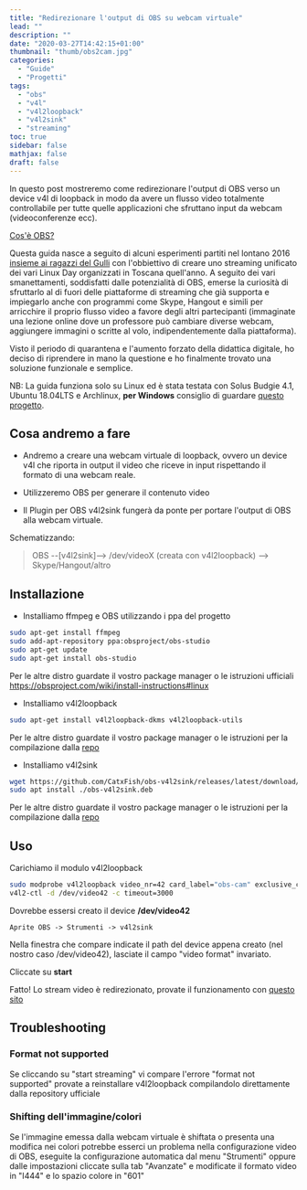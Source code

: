 ```yaml
---
title: "Redirezionare l'output di OBS su webcam virtuale"
lead: ""
description: ""
date: "2020-03-27T14:42:15+01:00"
thumbnail: "thumb/obs2cam.jpg"
categories:
  - "Guide"
  - "Progetti"
tags:
  - "obs"
  - "v4l"
  - "v4l2loopback"
  - "v4l2sink"
  - "streaming"
toc: true
sidebar: false
mathjax: false
draft: false
---
```

In questo post mostreremo come redirezionare l'output di OBS verso un device v4l di loopback in modo da avere un flusso video totalmente controllabile per tutte quelle applicazioni che sfruttano input da webcam (videoconferenze ecc).

<!--more-->

[Cos'è OBS?](https://it.wikipedia.org/wiki/Open_Broadcaster_Software)

Questa guida nasce a seguito di alcuni esperimenti partiti nel lontano 2016 [insieme ai ragazzi del Gulli](https://twitter.com/gulli_linux/status/784131414434471936) con l'obbiettivo di creare uno streaming unificato dei vari Linux Day organizzati in Toscana quell'anno.
A seguito dei vari smanettamenti, soddisfatti dalle potenzialità di OBS, emerse la curiosità di sfruttarlo al di fuori delle piattaforme di streaming che già supporta e impiegarlo anche con programmi come Skype, Hangout e simili per arricchire il proprio flusso video a favore degli altri partecipanti (immaginate una lezione online dove un professore può cambiare diverse webcam, aggiungere immagini o scritte al volo, indipendentemente dalla piattaforma).

Visto il periodo di quarantena e l'aumento forzato della didattica digitale, ho deciso di riprendere in mano la questione e ho finalmente trovato una soluzione funzionale e semplice.

NB: La guida funziona solo su Linux ed è stata testata con Solus Budgie 4.1, Ubuntu 18.04LTS e Archlinux, **per Windows** consiglio di guardare [questo progetto](https://github.com/CatxFish/obs-virtual-cam).

## Cosa andremo a fare
* Andremo a creare una webcam virtuale di loopback, ovvero un device v4l che riporta in output il video che riceve in input rispettando il formato di una webcam reale.

* Utilizzeremo OBS per generare il contenuto video 

* Il Plugin per OBS v4l2sink fungerà da ponte per portare l'output di OBS alla webcam virtuale.

Schematizzando:
> OBS --[v4l2sink]--> /dev/videoX (creata con v4l2loopback) --> Skype/Hangout/altro

## Installazione
- Installiamo ffmpeg e OBS utilizzando i ppa del progetto

```sh
sudo apt-get install ffmpeg
sudo add-apt-repository ppa:obsproject/obs-studio
sudo apt-get update
sudo apt-get install obs-studio
```

Per le altre distro guardate il vostro package manager o le istruzioni ufficiali https://obsproject.com/wiki/install-instructions#linux

- Installiamo v4l2loopback

```sh
sudo apt-get install v4l2loopback-dkms v4l2loopback-utils
```

Per le altre distro guardate il vostro package manager o le istruzioni per la compilazione dalla [repo](https://github.com/umlaeute/v4l2loopback)

- Installiamo v4l2sink

```sh
wget https://github.com/CatxFish/obs-v4l2sink/releases/latest/download/obs-v4l2sink.deb
sudo apt install ./obs-v4l2sink.deb
```
  
Per le altre distro guardate il vostro package manager o le istruzioni per la compilazione dalla [repo](https://github.com/CatxFish/obs-v4l2sink)

## Uso
Carichiamo il modulo v4l2loopback

```sh
sudo modprobe v4l2loopback video_nr=42 card_label="obs-cam" exclusive_caps=1
v4l2-ctl -d /dev/video42 -c timeout=3000
```

Dovrebbe essersi creato il device __/dev/video42__

```
Aprite OBS -> Strumenti -> v4l2sink 
```

Nella finestra che compare indicate il path del device appena creato (nel nostro caso /dev/video42), lasciate il campo "video format" invariato.

Cliccate su __start__

Fatto! Lo stream video è redirezionato, provate il funzionamento con [questo sito](https://webcamtests.com/)

## Troubleshooting

### Format not supported
Se cliccando su "start streaming" vi compare l'errore "format not supported" provate a reinstallare v4l2loopback compilandolo direttamente dalla repository ufficiale

### Shifting dell'immagine/colori
Se l'immagine emessa dalla webcam virtuale è shiftata o presenta una modifica nei colori potrebbe esserci un problema nella configurazione video di OBS, eseguite la configurazione automatica dal menu "Strumenti" oppure dalle impostazioni cliccate sulla tab "Avanzate" e modificate il formato video in "I444" e lo spazio colore in "601"
